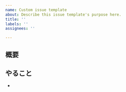 ```yaml
---
name: Custom issue template
about: Describe this issue template's purpose here.
title: ''
labels: ''
assignees: ''

---
```


## 概要


## やること
-
